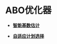 # ABO优化器<a name="ZH-CN_TOPIC_0000001316285534"></a>

-   **[智能基数估计](智能基数估计.md)**  

-   **[自适应计划选择](自适应计划选择.md)**  


